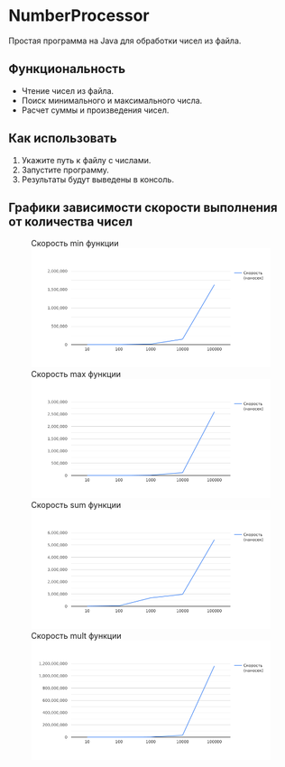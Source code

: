# NumberProcessor

Простая программа на Java для обработки чисел из файла.

## Функциональность

- Чтение чисел из файла.
- Поиск минимального и максимального числа.
- Расчет суммы и произведения чисел.

## Как использовать

1. Укажите путь к файлу с числами.
2. Запустите программу.
3. Результаты будут выведены в консоль.

## Графики зависимости скорости выполнения от количества чисел
<figure>
    <figcaption>Скорость min функции</figcaption>
    <img src="charts/min.png" title="Скорость min функци">
    <figcaption>Скорость max функции</figcaption>
    <img src="charts/max.png" title="Скорость max функци">
    <figcaption>Скорость sum функции</figcaption>
    <img src="charts/sum.png" title="Скорость sum функци">
    <figcaption>Скорость mult функции</figcaption>
    <img src="charts/mult.png" title="Скорость mult функци">
</figure>

